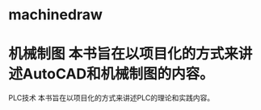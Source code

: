 machinedraw
===========

机械制图
本书旨在以项目化的方式来讲述AutoCAD和机械制图的内容。
===========

PLC技术
本书旨在以项目化的方式来讲述PLC的理论和实践内容。